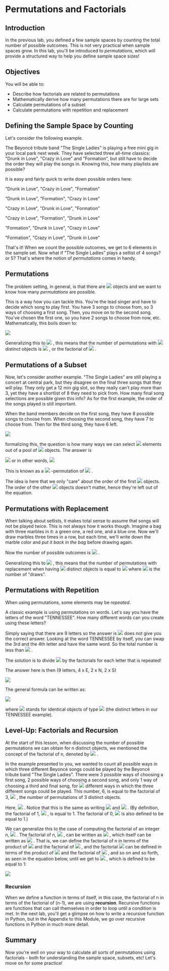 
# Permutations and Factorials

## Introduction

In the previous lab, you defined a few sample spaces by counting the total number of possible outcomes. This is not very practical when sample spaces grow. In this lab, you'll be introduced to *permutations*, which will provide a structured way to help you define sample space sizes!

## Objectives

You will be able to: 

* Describe how factorials are related to permutations
* Mathematically derive how many permutations there are for large sets
* Calculate permutations of a subset
* Calculate permutations with repetition and replacement

## Defining the Sample Space by Counting

Let's consider the following example.

The Beyoncé tribute band "The Single Ladies" is playing a free mini gig in your local park next week. They have selected three all-time classics: "Drunk in Love", "Crazy in Love" and "Formation", but still have to decide the order they will play the songs in. Knowing this, how many playlists are possible?

It is easy and fairly quick to write down possible orders here:

"Drunk in Love", "Crazy in Love", "Formation"

"Drunk in Love", "Formation", "Crazy in Love"

"Crazy in Love", "Drunk in Love", "Formation"

"Crazy in Love", "Formation", "Drunk in Love" 

"Formation", "Drunk in Love", "Crazy in Love"

"Formation", "Crazy in Love", "Drunk in Love"

That's it! When we count the possible outcomes, we get to 6 elements in the sample set. Now what if "The Single Ladies" plays a setlist of 4 songs? or 5? That's where the notion of *permutations* comes in handy.


## Permutations

The problem setting, in general, is that there are  <img src="https://render.githubusercontent.com/render/math?math=n"> objects and we want to know how many *permutations* are possible.

This is a way how you can tackle this. You're the lead singer and have to decide which song to play first. You have 3 songs to choose from, so 3 ways of choosing a first song. Then, you move on to the second song. You've chosen the first one, so you have 2 songs to choose from now, etc. Mathematically, this boils down to:

  <img src="https://render.githubusercontent.com/render/math?math=\text{#Beyoncé%20permutations}=3*2*1=3!=6"> 

Generalizing this to  <img src="https://render.githubusercontent.com/render/math?math=n"> , this means that the number of permutations with  <img src="https://render.githubusercontent.com/render/math?math=n"> distinct objects is  <img src="https://render.githubusercontent.com/render/math?math=n!"> , or the factorial of  <img src="https://render.githubusercontent.com/render/math?math=n"> .

## Permutations of a Subset

Now, let's consider another example. "The Single Ladies" are still playing a concert at central park, but they disagree on the final three songs that they will play. They only get a 12 min gig slot, so they really can't play more than 3, yet they have a shortlist of 8 they need to pick from. How many final song selections are possible given this info? As for the first example, the order of the songs played is still important.

When the band members decide on the first song, they have 8 possible songs to choose from. When choosing the second song, they have 7 to choose from. Then for the third song, they have 6 left.

  <img src="https://render.githubusercontent.com/render/math?math=\text%20{#Beyoncé k-permutations}=8*7*6=336"> 

formalizing this, the question is how many ways we can select  <img src="https://render.githubusercontent.com/render/math?math=k"> elements out of a pool of  <img src="https://render.githubusercontent.com/render/math?math=n"> objects. The answer is 

 <img src="https://render.githubusercontent.com/render/math?math=n*(n-1)*...*(n-k%2b1)"> or in other words,  <img src="https://render.githubusercontent.com/render/math?math=P_{k}^{n}= \dfrac{n!}{(n-k)!}"> 

This is known as a  <img src="https://render.githubusercontent.com/render/math?math=k"> -permutation of  <img src="https://render.githubusercontent.com/render/math?math=n"> .

The idea is here that we only "care" about the order of the first  <img src="https://render.githubusercontent.com/render/math?math=k"> objects. The order of the other  <img src="https://render.githubusercontent.com/render/math?math=(n-k)"> objects doesn't matter, hence they're left out of the equation.

## Permutations with Replacement

When talking about setlists, it makes total sense to assume that songs will not be played twice. This is not always how it works though. Imagine a bag with three marbles in it: a green one, a red one, and a blue one. Now we'll draw marbles three times in a row, but each time, we'll write down the marble color and *put it back in the bag* before drawing again.

Now the number of possible outcomes is  <img src="https://render.githubusercontent.com/render/math?math=3 * 3 * 3"> .

Generalizing this to  <img src="https://render.githubusercontent.com/render/math?math=n"> , this means that the number of permutations with replacement when having  <img src="https://render.githubusercontent.com/render/math?math=n"> distinct objects is equal to  <img src="https://render.githubusercontent.com/render/math?math=n^j"> where  <img src="https://render.githubusercontent.com/render/math?math=j"> is the number of "draws".

## Permutations with Repetition

When using permutations, some elements may be *repeated*.

A classic example is using permutations on words. Let's say you have the letters of the word "TENNESSEE". How many different words can you create using these letters?

Simply saying that there are 9 letters so the answer is  <img src="https://render.githubusercontent.com/render/math?math=9!"> does not give you the correct answer. Looking at the word TENNESSEE by itself, you can swap the 3rd and the 4th letter and have the same word. So the total number is less than  <img src="https://render.githubusercontent.com/render/math?math=9!"> .

The solution is to divide  <img src="https://render.githubusercontent.com/render/math?math=9!"> by the factorials for each letter that is repeated!

The answer here is then (9 letters, 4 x E, 2 x N, 2 x S)

 <img src="https://render.githubusercontent.com/render/math?math=\dfrac{9!}{4!2!2!} = 3780"> 

The general formula can be written as:

 <img src="https://render.githubusercontent.com/render/math?math=\dfrac{n!}{n_1!n_2!\ldots n_k!}"> 

where  <img src="https://render.githubusercontent.com/render/math?math=n_j"> stands for identical objects of type  <img src="https://render.githubusercontent.com/render/math?math=j"> (the distinct letters in our TENNESSEE example). 

## Level-Up: Factorials and Recursion 

At the start of this lesson, when discussing the number of possible permutations we can obtain for n distinct objects, we mentioned the concept of the factorial of n, denoted by  <img src="https://render.githubusercontent.com/render/math?math=n!"> . 

In the example presented to you, we wanted to count all possible ways in which three different Beyoncé songs could be played by the Beyoncé tribute band "The Single Ladies". There were 3 possible ways of choosing a first song, 2 possible ways of choosing a second song, and only 1 way of choosing a third and final song, for  <img src="https://render.githubusercontent.com/render/math?math=3 * 2 *1 = 6"> different ways in which the three different songs could be played. This number, 6, is equal to the factorial of 3,  <img src="https://render.githubusercontent.com/render/math?math=3!"> , the number of permutations of 3 distinct objects. 

Here,  <img src="https://render.githubusercontent.com/render/math?math=3! = (3 * 2 * 1) = 6"> . Notice that this is the same as writing  <img src="https://render.githubusercontent.com/render/math?math=3 * 2! = 3 * (2 * 1)"> and  <img src="https://render.githubusercontent.com/render/math?math=3 * 2 * 1! = 3 * 2 * (1)"> . (By definition, the factorial of 1,  <img src="https://render.githubusercontent.com/render/math?math=1!"> , is equal to 1. The factorial of 0,  <img src="https://render.githubusercontent.com/render/math?math=0!"> is also defined to be equal to 1.)

We can generalize this to the case of computing the factorial of an integer n,  <img src="https://render.githubusercontent.com/render/math?math=n!"> . The factorial of n,  <img src="https://render.githubusercontent.com/render/math?math=n!"> , can be written as  <img src="https://render.githubusercontent.com/render/math?math=n * (n-1)!"> , which itself can be written as  <img src="https://render.githubusercontent.com/render/math?math=n * (n-1) * (n-2)!"> . That is, we can define the factorial of n in terms of the product of  <img src="https://render.githubusercontent.com/render/math?math=n"> and the factorial of  <img src="https://render.githubusercontent.com/render/math?math=(n-1)"> , and the factorial  <img src="https://render.githubusercontent.com/render/math?math=(n-1)"> can be defined in terms of the product of  <img src="https://render.githubusercontent.com/render/math?math=(n-1)"> and the factorial of  <img src="https://render.githubusercontent.com/render/math?math=(n-2)"> , and so on and so forth, as seen in the equation below, until we get to  <img src="https://render.githubusercontent.com/render/math?math=1!"> , which is defined to be equal to 1: 

 <img src="https://render.githubusercontent.com/render/math?math=n! = n * (n-1)! = n * (n-1) * (n-2)! = ... = n * (n-1) * (n-2) * \ldots * 2! = n* (n-1) * (n-2) * \ldots * 2 * 1! "> 

### Recursion 
When we define a function in terms of itself, in this case, the factorial of n in terms of the factorial of (n-1), we are using **recursion**.  Recursive functions are functions that can call themselves in order to loop until a condition is met. In the next lab, you'll get a glimpse on how to write a recursive function in Python, but in the Appendix to this Module, we go over recursive functions in Python in much more detail.

## Summary

Now you're well on your way to calculate all sorts of permutations using factorials - both for understanding the sample space, subsets, etc! Let's move on for some practice!
